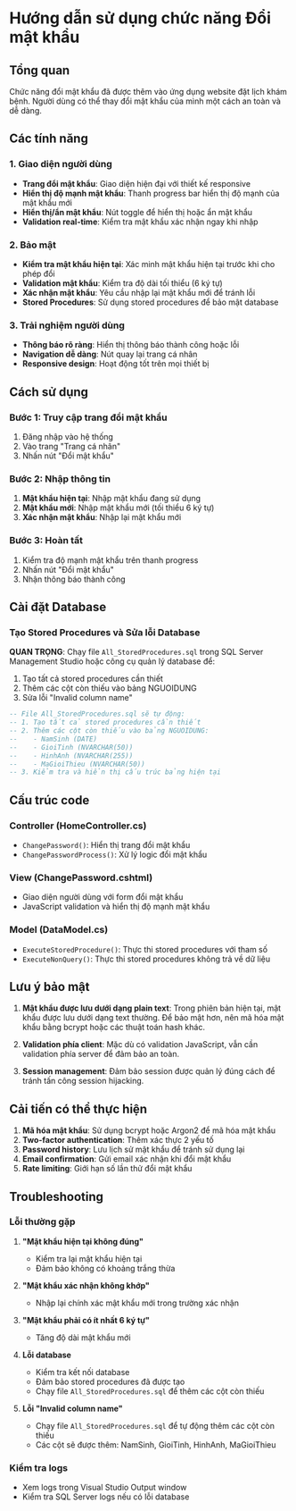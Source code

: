 # Hướng dẫn sử dụng chức năng Đổi mật khẩu

## Tổng quan
Chức năng đổi mật khẩu đã được thêm vào ứng dụng website đặt lịch khám bệnh. Người dùng có thể thay đổi mật khẩu của mình một cách an toàn và dễ dàng.

## Các tính năng

### 1. Giao diện người dùng
- **Trang đổi mật khẩu**: Giao diện hiện đại với thiết kế responsive
- **Hiển thị độ mạnh mật khẩu**: Thanh progress bar hiển thị độ mạnh của mật khẩu mới
- **Hiển thị/ẩn mật khẩu**: Nút toggle để hiển thị hoặc ẩn mật khẩu
- **Validation real-time**: Kiểm tra mật khẩu xác nhận ngay khi nhập

### 2. Bảo mật
- **Kiểm tra mật khẩu hiện tại**: Xác minh mật khẩu hiện tại trước khi cho phép đổi
- **Validation mật khẩu**: Kiểm tra độ dài tối thiểu (6 ký tự)
- **Xác nhận mật khẩu**: Yêu cầu nhập lại mật khẩu mới để tránh lỗi
- **Stored Procedures**: Sử dụng stored procedures để bảo mật database

### 3. Trải nghiệm người dùng
- **Thông báo rõ ràng**: Hiển thị thông báo thành công hoặc lỗi
- **Navigation dễ dàng**: Nút quay lại trang cá nhân
- **Responsive design**: Hoạt động tốt trên mọi thiết bị

## Cách sử dụng

### Bước 1: Truy cập trang đổi mật khẩu
1. Đăng nhập vào hệ thống
2. Vào trang "Trang cá nhân"
3. Nhấn nút "Đổi mật khẩu"

### Bước 2: Nhập thông tin
1. **Mật khẩu hiện tại**: Nhập mật khẩu đang sử dụng
2. **Mật khẩu mới**: Nhập mật khẩu mới (tối thiểu 6 ký tự)
3. **Xác nhận mật khẩu**: Nhập lại mật khẩu mới

### Bước 3: Hoàn tất
1. Kiểm tra độ mạnh mật khẩu trên thanh progress
2. Nhấn nút "Đổi mật khẩu"
3. Nhận thông báo thành công

## Cài đặt Database

### Tạo Stored Procedures và Sửa lỗi Database
**QUAN TRỌNG**: Chạy file `All_StoredProcedures.sql` trong SQL Server Management Studio hoặc công cụ quản lý database để:
1. Tạo tất cả stored procedures cần thiết
2. Thêm các cột còn thiếu vào bảng NGUOIDUNG
3. Sửa lỗi "Invalid column name"

```sql
-- File All_StoredProcedures.sql sẽ tự động:
-- 1. Tạo tất cả stored procedures cần thiết
-- 2. Thêm các cột còn thiếu vào bảng NGUOIDUNG:
--    - NamSinh (DATE)
--    - GioiTinh (NVARCHAR(50))
--    - HinhAnh (NVARCHAR(255))
--    - MaGioiThieu (NVARCHAR(50))
-- 3. Kiểm tra và hiển thị cấu trúc bảng hiện tại
```

## Cấu trúc code

### Controller (HomeController.cs)
- `ChangePassword()`: Hiển thị trang đổi mật khẩu
- `ChangePasswordProcess()`: Xử lý logic đổi mật khẩu

### View (ChangePassword.cshtml)
- Giao diện người dùng với form đổi mật khẩu
- JavaScript validation và hiển thị độ mạnh mật khẩu

### Model (DataModel.cs)
- `ExecuteStoredProcedure()`: Thực thi stored procedures với tham số
- `ExecuteNonQuery()`: Thực thi stored procedures không trả về dữ liệu

## Lưu ý bảo mật

1. **Mật khẩu được lưu dưới dạng plain text**: Trong phiên bản hiện tại, mật khẩu được lưu dưới dạng text thường. Để bảo mật hơn, nên mã hóa mật khẩu bằng bcrypt hoặc các thuật toán hash khác.

2. **Validation phía client**: Mặc dù có validation JavaScript, vẫn cần validation phía server để đảm bảo an toàn.

3. **Session management**: Đảm bảo session được quản lý đúng cách để tránh tấn công session hijacking.

## Cải tiến có thể thực hiện

1. **Mã hóa mật khẩu**: Sử dụng bcrypt hoặc Argon2 để mã hóa mật khẩu
2. **Two-factor authentication**: Thêm xác thực 2 yếu tố
3. **Password history**: Lưu lịch sử mật khẩu để tránh sử dụng lại
4. **Email confirmation**: Gửi email xác nhận khi đổi mật khẩu
5. **Rate limiting**: Giới hạn số lần thử đổi mật khẩu

## Troubleshooting

### Lỗi thường gặp

1. **"Mật khẩu hiện tại không đúng"**
   - Kiểm tra lại mật khẩu hiện tại
   - Đảm bảo không có khoảng trắng thừa

2. **"Mật khẩu xác nhận không khớp"**
   - Nhập lại chính xác mật khẩu mới trong trường xác nhận

3. **"Mật khẩu phải có ít nhất 6 ký tự"**
   - Tăng độ dài mật khẩu mới

4. **Lỗi database**
   - Kiểm tra kết nối database
   - Đảm bảo stored procedures đã được tạo
   - Chạy file `All_StoredProcedures.sql` để thêm các cột còn thiếu

5. **Lỗi "Invalid column name"**
   - Chạy file `All_StoredProcedures.sql` để tự động thêm các cột còn thiếu
   - Các cột sẽ được thêm: NamSinh, GioiTinh, HinhAnh, MaGioiThieu

### Kiểm tra logs
- Xem logs trong Visual Studio Output window
- Kiểm tra SQL Server logs nếu có lỗi database 